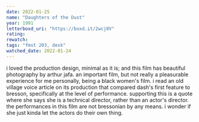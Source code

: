 ```yaml
---
date: 2022-01-25
name: "Daughters of the Dust"
year: 1991
letterboxd_uri: "https://boxd.it/2wcj8V"
rating: 
rewatch: 
tags: "fmst 203, desk"
watched_date: 2022-01-24
---
```


i loved the production design, minimal as it is; and this film has beautiful photography by arthur jafa. an important film, but not really a pleasurable experience for me personally, being a black women's film. i read an old village voice article on its production that compared dash's first feature to bresson, specifically at the level of performance. supporting this is a quote where she says she is a technical director, rather than an actor's director. the performances in this film are not bressonian by any means. i wonder if she just kinda let the actors do their own thing.
